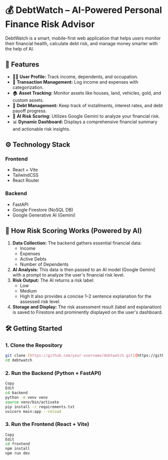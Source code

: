# 💰 DebtWatch – AI-Powered Personal Finance Risk Advisor

DebtWatch is a smart, mobile-first web application that helps users monitor their financial health, calculate debt risk, and manage money smarter with the help of AI.

## 🚀 Features

-   🧑‍💼 **User Profile:** Track income, dependents, and occupation.
-   💸 **Transaction Management:** Log income and expenses with categorization.
-   🏠 **Asset Tracking:** Monitor assets like houses, land, vehicles, gold, and custom assets.
-   📄 **Debt Management:** Keep track of installments, interest rates, and debt payoff progress.
-   🧠 **AI Risk Scoring:** Utilizes Google Gemini to analyze your financial risk.
-   📊 **Dynamic Dashboard:** Displays a comprehensive financial summary and actionable risk insights.

## ⚙️ Technology Stack

### Frontend

-   React + Vite
-   TailwindCSS
-   React Router


### Backend

-   FastAPI
-   Google Firestore (NoSQL DB)
-   Google Generative AI (Gemini)

## 🧠 How Risk Scoring Works (Powered by AI)

1.  **Data Collection:** The backend gathers essential financial data:
    * Income
    * Expenses
    * Active Debts
    * Number of Dependents
2.  **AI Analysis:** This data is then passed to an AI model (Google Gemini) with a prompt to analyze the user's financial risk level.
3.  **Risk Output:** The AI returns a risk label:
    * Low
    * Medium
    * High
    It also provides a concise 1–2 sentence explanation for the assessed risk level.
4.  **Storage and Display:** The risk assessment result (label and explanation) is saved to Firestore and prominently displayed on the user's dashboard.

## 🛠️ Getting Started

### 1. Clone the Repository

```bash
git clone [https://github.com/your-username/debtwatch.git](https://github.com/your-username/debtwatch.git)
cd debtwatch
```

### 2. Run the Backend (Python + FastAPI)
```bash
Copy
Edit
cd backend
python -m venv venv
source venv/bin/activate
pip install -r requirements.txt
uvicorn main:app --reload
```

### 3. Run the Frontend (React + Vite)
```bash
Copy
Edit
cd frontend
npm install
npm run dev
```
